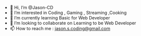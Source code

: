 - 👋 Hi, I’m @Jason-CD
- 👀 I’m interested in Coding , Gaming , Streaming ,Cooking
- 🌱 I’m currently learning  Basic for Web Developer
- 💞️ I’m looking to collaborate on Learning to be Web Developer
- 📫 How to reach me : jason.s.coding@gmail.com

<!---
Jason-CD/Jason-CD is a ✨ special ✨ repository because its `README.md` (this file) appears on your GitHub profile.
You can click the Preview link to take a look at your changes.
--->

